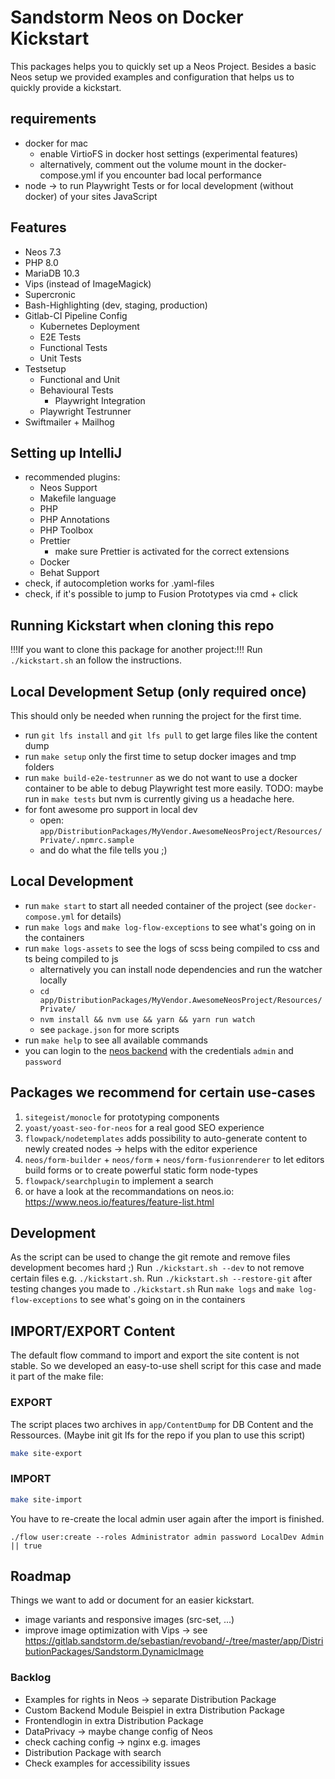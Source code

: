 # Sandstorm Neos on Docker Kickstart

This packages helps you to quickly set up a Neos Project. Besides a basic Neos setup
we provided examples and configuration that helps us to quickly provide a kickstart.

## requirements

- docker for mac
  - enable VirtioFS in docker host settings (experimental features)
  - alternatively, comment out the volume mount in the docker-compose.yml if you encounter bad local performance 
- node -> to run Playwright Tests or for local development (without docker) of your sites JavaScript

## Features
- Neos 7.3
- PHP 8.0
- MariaDB 10.3
- Vips (instead of ImageMagick)
- Supercronic
- Bash-Highlighting (dev, staging, production)
- Gitlab-CI Pipeline Config
    - Kubernetes Deployment
    - E2E Tests
    - Functional Tests
    - Unit Tests
- Testsetup
    - Functional and Unit
    - Behavioural Tests
        - Playwright Integration
    - Playwright Testrunner
- Swiftmailer + Mailhog

## Setting up IntelliJ
- recommended plugins:
    - Neos Support
    - Makefile language
    - PHP
    - PHP Annotations
    - PHP Toolbox
    - Prettier
        - make sure Prettier is activated for the correct extensions
    - Docker
    - Behat Support
- check, if autocompletion works for .yaml-files
- check, if it's possible to jump to Fusion Prototypes via cmd + click

## Running Kickstart when cloning this repo

!!!If you want to clone this package for another project:!!!
Run `./kickstart.sh` an follow the instructions.

## Local Development Setup (only required once)

This should only be needed when running the project for the first time.

- run `git lfs install` and `git lfs pull` to get large files like the content dump
- run `make setup` only the first time to setup docker images and tmp folders
- run `make build-e2e-testrunner` as we do not want to use a docker container to be able
  to debug Playwright test more easily. TODO: maybe run in `make tests` but nvm is currently giving us a headache here.
- for font awesome pro support in local dev
    - open: `app/DistributionPackages/MyVendor.AwesomeNeosProject/Resources/Private/.npmrc.sample`
    - and do what the file tells you ;)

## Local Development

- run `make start` to start all needed container of the project (see `docker-compose.yml` for details)
- run `make logs` and `make log-flow-exceptions` to see what's going on in the containers
- run `make logs-assets` to see the logs of scss being compiled to css and ts being compiled to js
    - alternatively you can install node dependencies and run the watcher locally
    - `cd app/DistributionPackages/MyVendor.AwesomeNeosProject/Resources/Private/`
    - `nvm install && nvm use && yarn && yarn run watch`
    - see `package.json` for more scripts
- run `make help` to see all available commands
- you can login to the [neos backend](http://localhost:8081/neos) with the credentials `admin` and `password`

## Packages we recommend for certain use-cases

1. `sitegeist/monocle` for prototyping components
2. `yoast/yoast-seo-for-neos` for a real good SEO experience
3. `flowpack/nodetemplates` adds possibility to auto-generate content to newly created nodes -> helps with the editor experience
4. `neos/form-builder` + `neos/form` + `neos/form-fusionrenderer` to let editors build forms or to create powerful static form node-types
5. `flowpack/searchplugin` to implement a search
6. or have a look at the recommandations on neos.io: https://www.neos.io/features/feature-list.html

## Development

As the script can be used to change the git remote and remove files development becomes hard ;)
Run `./kickstart.sh --dev` to not remove certain files e.g. `./kickstart.sh`. 
Run `./kickstart.sh --restore-git` after testing changes you made to `./kickstart.sh`
Run `make logs` and `make log-flow-exceptions` to see what's going on in the containers

## IMPORT/EXPORT Content

The default flow command to import and export the site content is not stable.
So we developed an easy-to-use shell script for this case and made it part of the make file:

### EXPORT
The script places two archives in `app/ContentDump` for DB Content and the Ressources.
(Maybe init git lfs for the repo if you plan to use this script)

```bash
make site-export
```

### IMPORT

```bash
make site-import
```

You have to re-create the local admin user again after the import is finished.

`./flow user:create --roles Administrator admin password LocalDev Admin || true`

## Roadmap
Things we want to add or document for an easier kickstart.

* image variants and responsive images (src-set, ...)
* improve image optimization with Vips -> see https://gitlab.sandstorm.de/sebastian/revoband/-/tree/master/app/DistributionPackages/Sandstorm.DynamicImage

### Backlog

* Examples for rights in Neos -> separate Distribution Package
* Custom Backend Module Beispiel in extra Distribution Package
* Frontendlogin in extra Distribution Package
* DataPrivacy -> maybe change config of Neos
* check caching config -> nginx e.g. images
* Distribution Package with search
* Check examples for accessibility issues
